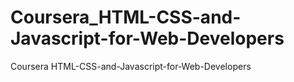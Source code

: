 # Coursera_HTML-CSS-and-Javascript-for-Web-Developers
Coursera HTML-CSS-and-Javascript-for-Web-Developers
